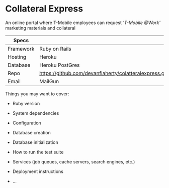 # Collateral Express
An online portal where T-Mobile employees can request *'T-Mobile @Work'*
marketing materials and collateral


| Specs       |                                                         |
|-------------|---------------------------------------------------------|
| Framework   | Ruby on Rails                                           |
| Hosting     | Heroku                                                  |
| Database    | Heroku PostGres                                         |
| Repo        | https://github.com/devanflaherty/colatteralexpress.git  |
| Email       | MailGun                                                 |


Things you may want to cover:

* Ruby version

* System dependencies

* Configuration

* Database creation

* Database initialization

* How to run the test suite

* Services (job queues, cache servers, search engines, etc.)

* Deployment instructions

* ...
